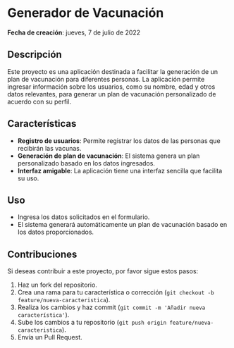 # Generador de Vacunación

**Fecha de creación**: ‎jueves, ‎7‎ de ‎julio‎ de ‎2022

## Descripción

Este proyecto es una aplicación destinada a facilitar la generación de un plan de vacunación para diferentes personas. La aplicación permite ingresar información sobre los usuarios, como su nombre, edad y otros datos relevantes, para generar un plan de vacunación personalizado de acuerdo con su perfil.

## Características

- **Registro de usuarios**: Permite registrar los datos de las personas que recibirán las vacunas.
- **Generación de plan de vacunación**: El sistema genera un plan personalizado basado en los datos ingresados.
- **Interfaz amigable**: La aplicación tiene una interfaz sencilla que facilita su uso.
  
## Uso

- Ingresa los datos solicitados en el formulario.
- El sistema generará automáticamente un plan de vacunación basado en los datos proporcionados.

## Contribuciones

Si deseas contribuir a este proyecto, por favor sigue estos pasos:

1. Haz un fork del repositorio.
2. Crea una rama para tu característica o corrección (`git checkout -b feature/nueva-caracteristica`).
3. Realiza los cambios y haz commit (`git commit -m 'Añadir nueva característica'`).
4. Sube los cambios a tu repositorio (`git push origin feature/nueva-caracteristica`).
5. Envía un Pull Request.

